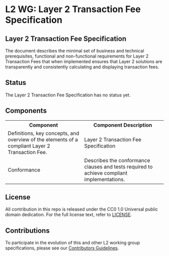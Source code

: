 # L2 WG: Layer 2 Transaction Fee Specification


## Layer 2 Transaction Fee Specification

The document describes the minimal set of business and technical prerequisites, functional and non-functional requirements for Layer 2 Transaction Fees that when implemented ensures that Layer 2 solutions are transparently and consistently calculating and displaying transaction fees.

## Status

The Layer 2 Transaction Fee Specification has no status yet.

## Components

<table>
<tr>
    <th>Component</th>
    <th>Component Description</th>
  </tr>
  <tr>
    <td>Definitions, key concepts, and overview of the elements of a compliant Layer 2 Transaction Fee.</td>
    <td>Layer 2 Transaction Fee Specification</td>
  </tr>
  <tr>
    <td>Conformance</td>
    <td>Describes the conformance clauses and tests required to achieve compliant implementations.</td>
  </tr>
</table>

## License

All contribution in this repo is released under the CC0 1.0 Universal public domain dedication. For the full license text, refer to [LICENSE](ttps://github.com/eea-oasis/L2/blob/main/LICENSE.md).

## Contributions

To participate in the evolution of this and other L2 working group specifications, please see our [Contributors Guidelines](https://github.com/eea-oasis/L2/blob/main/CONTRIBUTING.md).

